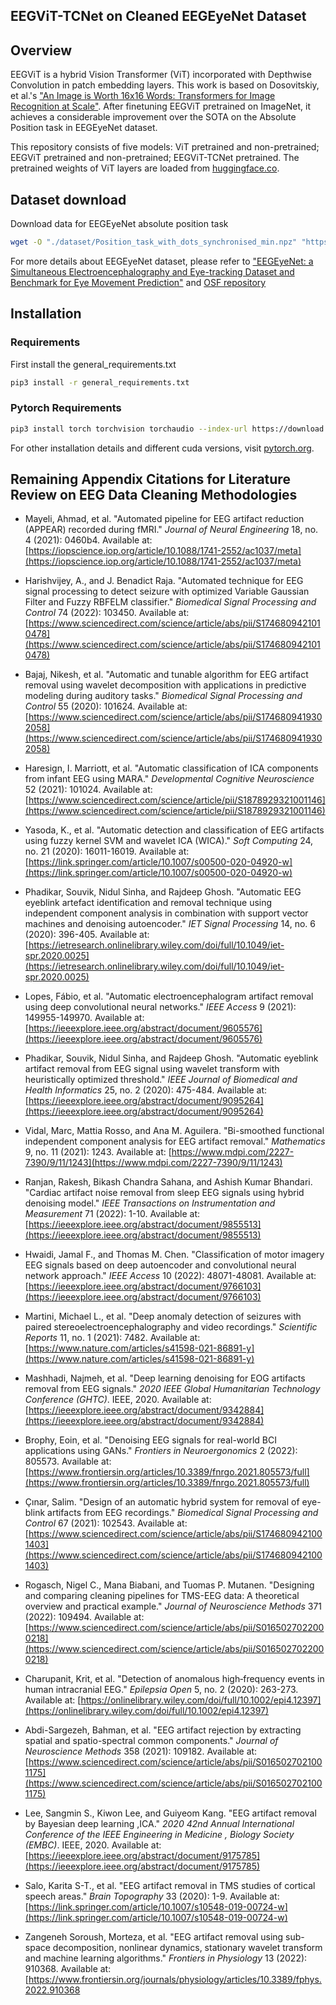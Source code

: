## EEGViT-TCNet on Cleaned EEGEyeNet Dataset

## Overview
EEGViT is a hybrid Vision Transformer (ViT) incorporated with Depthwise Convolution in patch embedding layers. This work is based on 
Dosovitskiy, et al.'s ["An Image is Worth 16x16 Words: Transformers for Image Recognition at Scale"](https://arxiv.org/abs/2010.11929). After finetuning EEGViT pretrained on ImageNet, it achieves a considerable improvement over the SOTA on the Absolute Position task in EEGEyeNet dataset.

This repository consists of five models: ViT pretrained and non-pretrained; EEGViT pretrained and non-pretrained; EEGViT-TCNet pretrained. The pretrained weights of ViT layers are loaded from [huggingface.co](https://huggingface.co/docs/transformers/model_doc/vit).

## Dataset download
Download data for EEGEyeNet absolute position task
```bash
wget -O "./dataset/Position_task_with_dots_synchronised_min.npz" "https://osf.io/download/ge87t/"
```
For more details about EEGEyeNet dataset, please refer to ["EEGEyeNet: a Simultaneous Electroencephalography and Eye-tracking Dataset and Benchmark for Eye Movement Prediction"](https://arxiv.org/abs/2111.05100) and [OSF repository](https://osf.io/ktv7m/)

## Installation

### Requirements

First install the general_requirements.txt

```bash
pip3 install -r general_requirements.txt 
```

### Pytorch Requirements

```bash
pip3 install torch torchvision torchaudio --index-url https://download.pytorch.org/whl/cu117
```

For other installation details and different cuda versions, visit [pytorch.org](https://pytorch.org/get-started/locally/).

## Remaining Appendix Citations for Literature Review on EEG Data Cleaning Methodologies

- Mayeli, Ahmad, et al. "Automated pipeline for EEG artifact reduction (APPEAR) recorded during fMRI." *Journal of Neural Engineering* 18, no. 4 (2021): 0460b4. Available at: [https://iopscience.iop.org/article/10.1088/1741-2552/ac1037/meta](https://iopscience.iop.org/article/10.1088/1741-2552/ac1037/meta)

- Harishvijey, A., and J. Benadict Raja. "Automated technique for EEG signal processing to detect seizure with optimized Variable Gaussian Filter and Fuzzy RBFELM classifier." *Biomedical Signal Processing and Control* 74 (2022): 103450. Available at: [https://www.sciencedirect.com/science/article/abs/pii/S1746809421010478](https://www.sciencedirect.com/science/article/abs/pii/S1746809421010478)

- Bajaj, Nikesh, et al. "Automatic and tunable algorithm for EEG artifact removal using wavelet decomposition with applications in predictive modeling during auditory tasks." *Biomedical Signal Processing and Control* 55 (2020): 101624. Available at: [https://www.sciencedirect.com/science/article/abs/pii/S1746809419302058](https://www.sciencedirect.com/science/article/abs/pii/S1746809419302058)

- Haresign, I. Marriott, et al. "Automatic classification of ICA components from infant EEG using MARA." *Developmental Cognitive Neuroscience* 52 (2021): 101024. Available at: [https://www.sciencedirect.com/science/article/pii/S1878929321001146](https://www.sciencedirect.com/science/article/pii/S1878929321001146)

- Yasoda, K., et al. "Automatic detection and classification of EEG artifacts using fuzzy kernel SVM and wavelet ICA (WICA)." *Soft Computing* 24, no. 21 (2020): 16011-16019. Available at: [https://link.springer.com/article/10.1007/s00500-020-04920-w](https://link.springer.com/article/10.1007/s00500-020-04920-w)

- Phadikar, Souvik, Nidul Sinha, and Rajdeep Ghosh. "Automatic EEG eyeblink artefact identification and removal technique using independent component analysis in combination with support vector machines and denoising autoencoder." *IET Signal Processing* 14, no. 6 (2020): 396-405. Available at: [https://ietresearch.onlinelibrary.wiley.com/doi/full/10.1049/iet-spr.2020.0025](https://ietresearch.onlinelibrary.wiley.com/doi/full/10.1049/iet-spr.2020.0025)

- Lopes, Fábio, et al. "Automatic electroencephalogram artifact removal using deep convolutional neural networks." *IEEE Access* 9 (2021): 149955-149970. Available at: [https://ieeexplore.ieee.org/abstract/document/9605576](https://ieeexplore.ieee.org/abstract/document/9605576)

- Phadikar, Souvik, Nidul Sinha, and Rajdeep Ghosh. "Automatic eyeblink artifact removal from EEG signal using wavelet transform with heuristically optimized threshold." *IEEE Journal of Biomedical and Health Informatics* 25, no. 2 (2020): 475-484. Available at: [https://ieeexplore.ieee.org/abstract/document/9095264](https://ieeexplore.ieee.org/abstract/document/9095264)

- Vidal, Marc, Mattia Rosso, and Ana M. Aguilera. "Bi-smoothed functional independent component analysis for EEG artifact removal." *Mathematics* 9, no. 11 (2021): 1243. Available at: [https://www.mdpi.com/2227-7390/9/11/1243](https://www.mdpi.com/2227-7390/9/11/1243)

- Ranjan, Rakesh, Bikash Chandra Sahana, and Ashish Kumar Bhandari. "Cardiac artifact noise removal from sleep EEG signals using hybrid denoising model." *IEEE Transactions on Instrumentation and Measurement* 71 (2022): 1-10. Available at: [https://ieeexplore.ieee.org/abstract/document/9855513](https://ieeexplore.ieee.org/abstract/document/9855513)

- Hwaidi, Jamal F., and Thomas M. Chen. "Classification of motor imagery EEG signals based on deep autoencoder and convolutional neural network approach." *IEEE Access* 10 (2022): 48071-48081. Available at: [https://ieeexplore.ieee.org/abstract/document/9766103](https://ieeexplore.ieee.org/abstract/document/9766103)

- Martini, Michael L., et al. "Deep anomaly detection of seizures with paired stereoelectroencephalography and video recordings." *Scientific Reports* 11, no. 1 (2021): 7482. Available at: [https://www.nature.com/articles/s41598-021-86891-y](https://www.nature.com/articles/s41598-021-86891-y)

- Mashhadi, Najmeh, et al. "Deep learning denoising for EOG artifacts removal from EEG signals." *2020 IEEE Global Humanitarian Technology Conference (GHTC)*. IEEE, 2020. Available at: [https://ieeexplore.ieee.org/abstract/document/9342884](https://ieeexplore.ieee.org/abstract/document/9342884)

- Brophy, Eoin, et al. "Denoising EEG signals for real-world BCI applications using GANs." *Frontiers in Neuroergonomics* 2 (2022): 805573. Available at: [https://www.frontiersin.org/articles/10.3389/fnrgo.2021.805573/full](https://www.frontiersin.org/articles/10.3389/fnrgo.2021.805573/full)

- Çınar, Salim. "Design of an automatic hybrid system for removal of eye-blink artifacts from EEG recordings." *Biomedical Signal Processing and Control* 67 (2021): 102543. Available at: [https://www.sciencedirect.com/science/article/abs/pii/S1746809421001403](https://www.sciencedirect.com/science/article/abs/pii/S1746809421001403)

- Rogasch, Nigel C., Mana Biabani, and Tuomas P. Mutanen. "Designing and comparing cleaning pipelines for TMS-EEG data: A theoretical overview and practical example." *Journal of Neuroscience Methods* 371 (2022): 109494. Available at: [https://www.sciencedirect.com/science/article/abs/pii/S0165027022000218](https://www.sciencedirect.com/science/article/abs/pii/S0165027022000218)

- Charupanit, Krit, et al. "Detection of anomalous high‐frequency events in human intracranial EEG." *Epilepsia Open* 5, no. 2 (2020): 263-273. Available at: [https://onlinelibrary.wiley.com/doi/full/10.1002/epi4.12397](https://onlinelibrary.wiley.com/doi/full/10.1002/epi4.12397)

- Abdi-Sargezeh, Bahman, et al. "EEG artifact rejection by extracting spatial and spatio-spectral common components." *Journal of Neuroscience Methods* 358 (2021): 109182. Available at: [https://www.sciencedirect.com/science/article/abs/pii/S0165027021001175](https://www.sciencedirect.com/science/article/abs/pii/S0165027021001175)

- Lee, Sangmin S., Kiwon Lee, and Guiyeom Kang. "EEG artifact removal by Bayesian deep learning ,ICA." *2020 42nd Annual International Conference of the IEEE Engineering in Medicine , Biology Society (EMBC)*. IEEE, 2020. Available at: [https://ieeexplore.ieee.org/abstract/document/9175785](https://ieeexplore.ieee.org/abstract/document/9175785)

- Salo, Karita S-T., et al. "EEG artifact removal in TMS studies of cortical speech areas." *Brain Topography* 33 (2020): 1-9. Available at: [https://link.springer.com/article/10.1007/s10548-019-00724-w](https://link.springer.com/article/10.1007/s10548-019-00724-w)

- Zangeneh Soroush, Morteza, et al. "EEG artifact removal using sub-space decomposition, nonlinear dynamics, stationary wavelet transform and machine learning algorithms." *Frontiers in Physiology* 13 (2022): 910368. Available at: [https://www.frontiersin.org/journals/physiology/articles/10.3389/fphys.2022.910368
